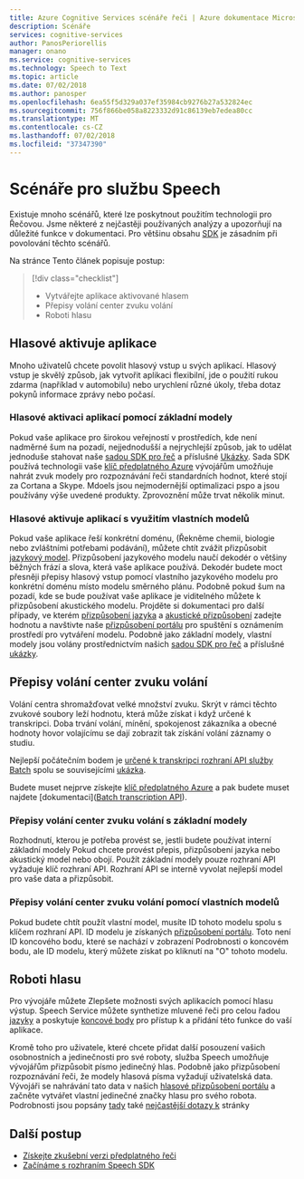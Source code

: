 ```yaml
---
title: Azure Cognitive Services scénáře řeči | Azure dokumentace Microsoftu
description: Scénáře
services: cognitive-services
author: PanosPeriorellis
manager: onano
ms.service: cognitive-services
ms.technology: Speech to Text
ms.topic: article
ms.date: 07/02/2018
ms.author: panosper
ms.openlocfilehash: 6ea55f5d329a037ef35984cb9276b27a532824ec
ms.sourcegitcommit: 756f866be058a8223332d91c86139eb7edea80cc
ms.translationtype: MT
ms.contentlocale: cs-CZ
ms.lasthandoff: 07/02/2018
ms.locfileid: "37347390"
---
```

# <a name="speech-scenarios"></a>Scénáře pro službu Speech

Existuje mnoho scénářů, které lze poskytnout použitím technologii pro Řečovou. Jsme některé z nejčastěji používaných analýzy a upozorňují na důležité funkce v dokumentaci. Pro většinu obsahu [SDK](speech-sdk.md) je zásadním při povolování těchto scénářů.

Na stránce Tento článek popisuje postup:
> [!div class="checklist"]
> * Vytvářejte aplikace aktivované hlasem
> * Přepisy volání center zvuku volání
> * Roboti hlasu

## <a name="voice-triggered-apps"></a>Hlasové aktivuje aplikace

Mnoho uživatelů chcete povolit hlasový vstup u svých aplikací. Hlasový vstup je skvělý způsob, jak vytvořit aplikaci flexibilní, jde o použití rukou zdarma (například v automobilu) nebo urychlení různé úkoly, třeba dotaz pokynů informace zprávy nebo počasí. 

### <a name="voice-triggered-apps-with-baseline-models"></a>Hlasové aktivaci aplikací pomocí základní modely

Pokud vaše aplikace pro širokou veřejností v prostředích, kde není nadměrné šum na pozadí, nejjednodušší a nejrychlejší způsob, jak to udělat jednoduše stahovat naše [sadou SDK pro řeč](speech-sdk.md) a příslušné [ Ukázky](quickstart-csharp-windows.md). Sada SDK používá technologii vaše [klíč předplatného Azure](https://azure.microsoft.com/try/cognitive-services/) vývojářům umožňuje nahrát zvuk modely pro rozpoznávání řeči standardních hodnot, které stojí za Cortana a Skype. Mdoels jsou nejmodernější optimalizaci pspo a jsou používány výše uvedené produkty. Zprovoznění může trvat několik minut.

### <a name="voice-triggered-apps-with-custom-models"></a>Hlasové aktivuje aplikací s využitím vlastních modelů

Pokud vaše aplikace řeší konkrétní doménu, (Řekněme chemii, biologie nebo zvláštními potřebami podávání), můžete chtít zvážit přizpůsobit [jazykový model](how-to-customize-language-model.md). Přizpůsobení jazykového modelu naučí dekodér o většiny běžných frází a slova, která vaše aplikace používá. Dekodér budete moct přesněji přepisy hlasový vstup pomocí vlastního jazykového modelu pro konkrétní doménu místo modelu směrného plánu. Podobně pokud šum na pozadí, kde se bude používat vaše aplikace je viditelného můžete k přizpůsobení akustického modelu. Projděte si dokumentaci pro další případy, ve kterém [přizpůsobení jazyka](how-to-customize-language-model.md) a [akustické přizpůsobení](how-to-customize-acoustic-models.md) zadejte hodnotu a navštivte naše [přizpůsobení portálu](https://customspeech.ai) pro spuštění s oznámením prostředí pro vytváření modelu. Podobně jako základní modely, vlastní modely jsou volány prostřednictvím našich [sadou SDK pro řeč](speech-sdk.md) a příslušné [ukázky](quickstart-csharp-windows.md).

## <a name="transcribe-call-center-audio-calls"></a>Přepisy volání center zvuku volání

Volání centra shromažďovat velké množství zvuku. Skrýt v rámci těchto zvukové soubory leží hodnotu, která může získat i když určené k transkripci. Doba trvání volání, mínění, spokojenost zákazníka a obecné hodnoty hovor volajícímu se dají zobrazit tak získání volání záznamy o studiu.

Nejlepší počátečním bodem je [určené k transkripci rozhraní API služby Batch](batch-transcription.md) spolu se souvisejícími [ukázka](https://github.com/PanosPeriorellis/Speech_Service-BatchTranscriptionAPI).

Budete muset nejprve získejte [klíč předplatného Azure](https://azure.microsoft.com/try/cognitive-services/) a pak budete muset najdete [dokumentaci]([Batch transcription API](batch-transcription.md)).

### <a name="transcribe-call-center-audio-calls-with-baseline-models"></a>Přepisy volání center zvuku volání s základní modely

Rozhodnutí, kterou je potřeba provést se, jestli budete používat interní základní modely Pokud chcete provést přepis, přizpůsobení jazyka nebo akustický model nebo obojí. Použít základní modely pouze rozhraní API vyžaduje klíč rozhraní API. Rozhraní API se interně vyvolat nejlepší model pro vaše data a přizpůsobit.

### <a name="transcribe-call-center-audio-calls-with-custom-models"></a>Přepisy volání center zvuku volání pomocí vlastních modelů

Pokud budete chtít použít vlastní model, musíte ID tohoto modelu spolu s klíčem rozhraní API. ID modelu je získaných [přizpůsobení portálu](https://customspeech.ai). Toto není ID koncového bodu, které se nachází v zobrazení Podrobnosti o koncovém bodu, ale ID modelu, který můžete získat po kliknutí na "O" tohoto modelu.

## <a name="voice-bots"></a>Roboti hlasu

Pro vývojáře můžete Zlepšete možnosti svých aplikacích pomocí hlasu výstup. Speech Service můžete synthetize mluvené řeči pro celou řadou [jazyky](supported-languages.md) a poskytuje [koncové body](rest-apis.md) pro přístup k a přidání této funkce do vaší aplikace.

Kromě toho pro uživatele, které chcete přidat další posouzení vašich osobnostních a jedinečnosti pro své roboty, služba Speech umožňuje vývojářům přizpůsobit písmo jedinečný hlas. Podobně jako přizpůsobení rozpoznávání řeči, že modely hlasová písma vyžadují uživatelská data. Vývojáři se nahrávání tato data v našich [hlasové přizpůsobení portálu](https://customspeech.ai) a začněte vytvářet vlastní jedinečné značky hlasu pro svého robota. Podrobnosti jsou popsány [tady](how-to-text-to-speech.md) také [nejčastější dotazy k](faq-text-to-speech.md) stránky 

## <a name="next-steps"></a>Další postup

* [Získejte zkušební verzi předplatného řeči](https://azure.microsoft.com/try/cognitive-services/)
* [Začínáme s rozhraním Speech SDK](speech-sdk.md)
